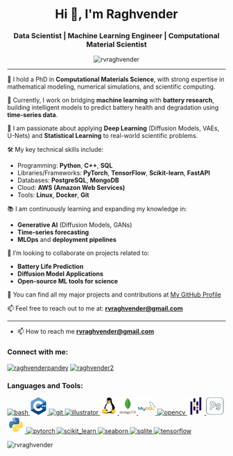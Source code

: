 <h1 align="center">Hi 👋, I'm Raghvender</h1>
<h3 align="center">Data Scientist | Machine Learning Engineer | Computational Material Scientist</h3>

<p align="center">
  <img src="https://komarev.com/ghpvc/?username=rvraghvender&label=Profile%20views&color=0e75b6&style=flat" alt="rvraghvender" />
</p>

---

🔬 I hold a PhD in **Computational Materials Science**, with strong expertise in mathematical modeling, numerical simulations, and scientific computing.

🧠 Currently, I work on bridging **machine learning** with **battery research**, building intelligent models to predict battery health and degradation using **time-series data**.

🚀 I am passionate about applying **Deep Learning** (Diffusion Models, VAEs, U-Nets) and **Statistical Learning** to real-world scientific problems.

🛠️ My key technical skills include:
- Programming: **Python**, **C++**, **SQL**
- Libraries/Frameworks: **PyTorch**, **TensorFlow**, **Scikit-learn**, **FastAPI**
- Databases: **PostgreSQL**, **MongoDB**
- Cloud: **AWS (Amazon Web Services)**
- Tools: **Linux**, **Docker**, **Git**

📚 I am continuously learning and expanding my knowledge in:
- **Generative AI** (Diffusion Models, GANs)
- **Time-series forecasting**
- **MLOps** and **deployment pipelines**

🤝 I’m looking to collaborate on projects related to:
- **Battery Life Prediction**
- **Diffusion Model Applications**
- **Open-source ML tools for science**

📂 You can find all my major projects and contributions at [My GitHub Profile](https://github.com/rvraghvender)

📫 Feel free to reach out to me at: **rvraghvender@gmail.com**

---


- 📫 How to reach me **rvraghvender@gmail.com**

<h3 align="left">Connect with me:</h3>
<p align="left">
<a href="https://linkedin.com/in/raghvenderpandey" target="blank"><img align="center" src="https://raw.githubusercontent.com/rahuldkjain/github-profile-readme-generator/master/src/images/icons/Social/linked-in-alt.svg" alt="raghvenderpandey" height="30" width="40" /></a>
<a href="https://fb.com/raghvender2" target="blank"><img align="center" src="https://raw.githubusercontent.com/rahuldkjain/github-profile-readme-generator/master/src/images/icons/Social/facebook.svg" alt="raghvender2" height="30" width="40" /></a>
</p>

<h3 align="left">Languages and Tools:</h3>
<p align="left"> <a href="https://www.gnu.org/software/bash/" target="_blank" rel="noreferrer"> <img src="https://www.vectorlogo.zone/logos/gnu_bash/gnu_bash-icon.svg" alt="bash" width="40" height="40"/> </a> <a href="https://www.w3schools.com/cpp/" target="_blank" rel="noreferrer"> <img src="https://raw.githubusercontent.com/devicons/devicon/master/icons/cplusplus/cplusplus-original.svg" alt="cplusplus" width="40" height="40"/> </a> <a href="https://git-scm.com/" target="_blank" rel="noreferrer"> <img src="https://www.vectorlogo.zone/logos/git-scm/git-scm-icon.svg" alt="git" width="40" height="40"/> </a> <a href="https://www.adobe.com/in/products/illustrator.html" target="_blank" rel="noreferrer"> <img src="https://www.vectorlogo.zone/logos/adobe_illustrator/adobe_illustrator-icon.svg" alt="illustrator" width="40" height="40"/> </a> <a href="https://www.linux.org/" target="_blank" rel="noreferrer"> <img src="https://raw.githubusercontent.com/devicons/devicon/master/icons/linux/linux-original.svg" alt="linux" width="40" height="40"/> </a> <a href="https://www.mongodb.com/" target="_blank" rel="noreferrer"> <img src="https://raw.githubusercontent.com/devicons/devicon/master/icons/mongodb/mongodb-original-wordmark.svg" alt="mongodb" width="40" height="40"/> </a> <a href="https://www.mysql.com/" target="_blank" rel="noreferrer"> <img src="https://raw.githubusercontent.com/devicons/devicon/master/icons/mysql/mysql-original-wordmark.svg" alt="mysql" width="40" height="40"/> </a> <a href="https://opencv.org/" target="_blank" rel="noreferrer"> <img src="https://www.vectorlogo.zone/logos/opencv/opencv-icon.svg" alt="opencv" width="40" height="40"/> </a> <a href="https://pandas.pydata.org/" target="_blank" rel="noreferrer"> <img src="https://raw.githubusercontent.com/devicons/devicon/2ae2a900d2f041da66e950e4d48052658d850630/icons/pandas/pandas-original.svg" alt="pandas" width="40" height="40"/> </a> <a href="https://www.photoshop.com/en" target="_blank" rel="noreferrer"> <img src="https://raw.githubusercontent.com/devicons/devicon/master/icons/photoshop/photoshop-line.svg" alt="photoshop" width="40" height="40"/> </a> <a href="https://www.python.org" target="_blank" rel="noreferrer"> <img src="https://raw.githubusercontent.com/devicons/devicon/master/icons/python/python-original.svg" alt="python" width="40" height="40"/> </a> <a href="https://pytorch.org/" target="_blank" rel="noreferrer"> <img src="https://www.vectorlogo.zone/logos/pytorch/pytorch-icon.svg" alt="pytorch" width="40" height="40"/> </a> <a href="https://scikit-learn.org/" target="_blank" rel="noreferrer"> <img src="https://upload.wikimedia.org/wikipedia/commons/0/05/Scikit_learn_logo_small.svg" alt="scikit_learn" width="40" height="40"/> </a> <a href="https://seaborn.pydata.org/" target="_blank" rel="noreferrer"> <img src="https://seaborn.pydata.org/_images/logo-mark-lightbg.svg" alt="seaborn" width="40" height="40"/> </a> <a href="https://www.sqlite.org/" target="_blank" rel="noreferrer"> <img src="https://www.vectorlogo.zone/logos/sqlite/sqlite-icon.svg" alt="sqlite" width="40" height="40"/> </a> <a href="https://www.tensorflow.org" target="_blank" rel="noreferrer"> <img src="https://www.vectorlogo.zone/logos/tensorflow/tensorflow-icon.svg" alt="tensorflow" width="40" height="40"/> </a> </p>

<p><img align="center" src="https://github-readme-stats.vercel.app/api/top-langs?username=rvraghvender&show_icons=true&locale=en&layout=compact" alt="rvraghvender" /></p>
